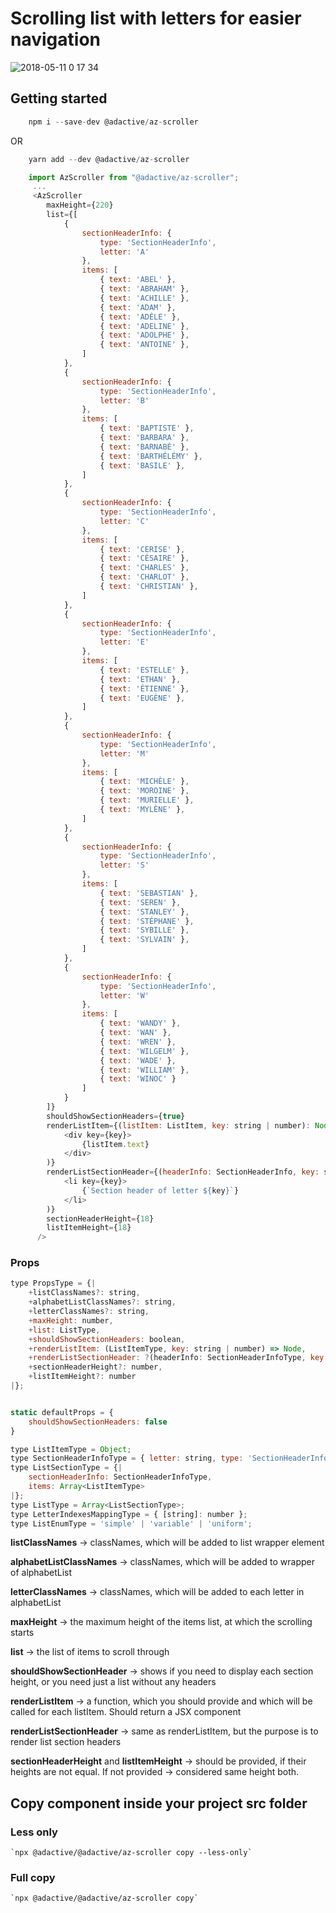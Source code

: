 # Scrolling list with letters for easier navigation

![2018-05-11 0 17 34](https://user-images.githubusercontent.com/5297278/39992222-c13dfc3e-577a-11e8-9d6e-d6cbdd8f40e1.png)

## Getting started

```javascript
    npm i --save-dev @adactive/az-scroller
```
OR
```javascript
    yarn add --dev @adactive/az-scroller
```

```javascript
    import AzScroller from "@adactive/az-scroller";
     ...
     <AzScroller
        maxHeight={220}
        list={[
            {
                sectionHeaderInfo: {
                    type: 'SectionHeaderInfo',
                    letter: 'A'
                },
                items: [
                    { text: 'ABEL' },
                    { text: 'ABRAHAM' },
                    { text: 'ACHILLE' },
                    { text: 'ADAM' },
                    { text: 'ADÈLE' },
                    { text: 'ADELINE' },
                    { text: 'ADOLPHE' },
                    { text: 'ANTOINE' },
                ]
            },
            {
                sectionHeaderInfo: {
                    type: 'SectionHeaderInfo',
                    letter: 'B'
                },
                items: [
                    { text: 'BAPTISTE' },
                    { text: 'BARBARA' },
                    { text: 'BARNABÉ' },
                    { text: 'BARTHÉLÉMY' },
                    { text: 'BASILE' },
                ]
            },
            {
                sectionHeaderInfo: {
                    type: 'SectionHeaderInfo',
                    letter: 'C'
                },
                items: [
                    { text: 'CERISE' },
                    { text: 'CÉSAIRE' },
                    { text: 'CHARLES' },
                    { text: 'CHARLOT' },
                    { text: 'CHRISTIAN' },
                ]
            },
            {
                sectionHeaderInfo: {
                    type: 'SectionHeaderInfo',
                    letter: 'E'
                },
                items: [
                    { text: 'ESTELLE' },
                    { text: 'ETHAN' },
                    { text: 'ÉTIENNE' },
                    { text: 'EUGÈNE' },
                ]
            },
            {
                sectionHeaderInfo: {
                    type: 'SectionHeaderInfo',
                    letter: 'M'
                },
                items: [
                    { text: 'MICHÈLE' },
                    { text: 'MOROINE' },
                    { text: 'MURIELLE' },
                    { text: 'MYLÈNE' },
                ]
            },
            {
                sectionHeaderInfo: {
                    type: 'SectionHeaderInfo',
                    letter: 'S'
                },
                items: [
                    { text: 'SEBASTIAN' },
                    { text: 'SEREN' },
                    { text: 'STANLEY' },
                    { text: 'STÉPHANE' },
                    { text: 'SYBILLE' },
                    { text: 'SYLVAIN' },
                ]
            },
            {
                sectionHeaderInfo: {
                    type: 'SectionHeaderInfo',
                    letter: 'W'
                },
                items: [
                    { text: 'WANDY' },
                    { text: 'WAN' },
                    { text: 'WREN' },
                    { text: 'WILGELM' },
                    { text: 'WADE' },
                    { text: 'WILLIAM' },
                    { text: 'WINOC' }
                ]
            }
        ]}
        shouldShowSectionHeaders={true}
        renderListItem={(listItem: ListItem, key: string | number): Node => (
            <div key={key}>
                {listItem.text}
            </div>
        )}
        renderListSectionHeader={(headerInfo: SectionHeaderInfo, key: string | number): Node => (
            <li key={key}>
                {`Section header of letter ${key}`}
            </li>
        )}
        sectionHeaderHeight={18}
        listItemHeight={18}
      />
```

### Props
 
```javascript
type PropsType = {|
    +listClassNames?: string,
    +alphabetListClassNames?: string,
    +letterClassNames?: string,
    +maxHeight: number,
    +list: ListType,
    +shouldShowSectionHeaders: boolean,
    +renderListItem: (ListItemType, key: string | number) => Node,
    +renderListSectionHeader: ?(headerInfo: SectionHeaderInfoType, key: string | number) => Node,
    +sectionHeaderHeight?: number,
    +listItemHeight?: number
|};


static defaultProps = {
    shouldShowSectionHeaders: false
}
```

```javascript
type ListItemType = Object;
type SectionHeaderInfoType = { letter: string, type: 'SectionHeaderInfo' };
type ListSectionType = {|
    sectionHeaderInfo: SectionHeaderInfoType,
    items: Array<ListItemType>
|};
type ListType = Array<ListSectionType>;
type LetterIndexesMappingType = { [string]: number };
type ListEnumType = 'simple' | 'variable' | 'uniform';
```

**listClassNames** -> classNames, which will be added to list wrapper element

**alphabetListClassNames** -> classNames, which will be added to wrapper of alphabetList

**letterClassNames** -> classNames, which will be added to each letter in alphabetList

**maxHeight** -> the maximum height of the items list, at which the scrolling starts

**list** -> the list of items to scroll through

**shouldShowSectionHeader** -> shows if you need to display each section height, or you need just a list without any headers

**renderListItem** -> a function, which you should provide and which will be called for each listItem. Should return a JSX component

**renderListSectionHeader** -> same as renderListItem, but the purpose is to render list section headers

**sectionHeaderHeight** and **listItemHeight** -> should be provided, if their heights are not equal. If not provided -> considered same height both.

## Copy component inside your project src folder  

### Less only
    `npx @adactive/@adactive/az-scroller copy --less-only`
    
### Full copy
    `npx @adactive/@adactive/az-scroller copy`
        
